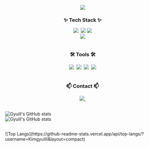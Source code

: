 <!--타이틀 부분-->
<p align='center'>
    <img src="https://capsule-render.vercel.app/api?type=waving&color=auto&height=300&section=header&text=Gyuill's%20area&fontSize=90&animation=fadeIn&fontAlignY=38&descAlignY=51&descAlign=62"/>
</p>
 
  
<!--내용 부분-->
<h3 align="center">✨ Tech Stack ✨</h3>

<div align="center">
  <img src="https://img.shields.io/badge/python-3670A0?style=for-the-badge&logo=python&logoColor=ffdd54" />&nbsp
  <img src="https://img.shields.io/badge/JAVA-007396?style=for-the-badge&logo=Java&logoColor=white">
  <img src="https://img.shields.io/badge/C++-00599C?style=for-the-badge&logo=C%2B%2B&logoColor=white"> <br>
  <img src="https://img.shields.io/badge/Spring Boot-6DB33F?style=for-the-badge&logo=Springboot&logoColor=white">
</div>


<br>

<h3 align="center">🛠 Tools 🛠</h3>
<div align="center">
  <img src="https://img.shields.io/badge/git-F05033.svg?style=for-the-badge&logo=git&logoColor=white" />&nbsp
  <img src="https://img.shields.io/badge/github-181717.svg?style=for-the-badge&logo=github&logoColor=white" />&nbsp
  <img src="https://img.shields.io/badge/VSCode-2C2C32.svg?style=for-the-badge&logo=visual-studio-code&logoColor=22ABF3" />&nbsp
  <img src="https://img.shields.io/badge/intellijidea-000000?style=for-the-badge&logo=intellijidea&logoColor=white">
</div>
<br>

<h3 align="center">📫 Contact 📫</h3>
<div align="center">
  <!-- <a href="https://velog.io/@oka1313"> -->
 <!-- <img src="https://img.shields.io/badge/Velog-1EBC8F?style=for-the-badge&logo=velog&logoColor=white" />&nbsp -->
  </a>
  <a href="mailto:rlarbdlf222@gmail.com">
    <img
      src="https://img.shields.io/badge/rlarbdlf222@gmail.com-D14836?style=for-the-badge&logo=gmail&logoColor=white"/>&nbsp
  </a>
</div>
<br>


![Gyuill's GitHub stats](https://github-readme-stats.vercel.app/api?username=Kimgyuilli&show_icons=true&theme=radical)
<br>
![Gyuill's GitHub stats](https://github-readme-stats.vercel.app/api?username=Kimgyuilli&show_icons=true&theme=dark)


<br>
![Top Langs](https://github-readme-stats.vercel.app/api/top-langs/?username=Kimgyuilli&layout=compact)



